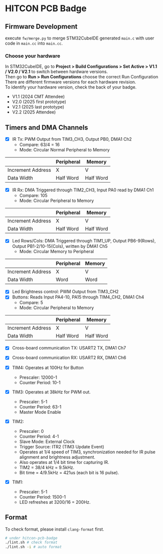 # HITCON PCB Badge

## Firmware Development

execute `fw/merge.py` to merge STM32CubeIDE generated `main.c` with user code in `main.cc` into `main.cc`.

### Choose your hardware

In STM32CubeIDE, go to **Project > Build Configurations > Set Active > V1.1 / V2.0 / V2.1** to switch between hardware versions.  
Then go to **Run > Run Configurations** choose the correct Run Configuration
There are different firmware versions for each hardware revision.  
To identify your hardware version, check the back of your badge.
- V1.1 (2024 CMT Attendee)
- V2.0 (2025 first prototype)
- V2.1 (2025 last prototype)
- V2.2 (2025 Attendee)


## Timers and DMA Channels

- [x] IR Tx: PWM Output from TIM3_CH3, Output PB0, DMA1 Ch2
  - Compare: 63/4 = 16
  - Mode: Circular Normal Peripheral to Memory

|                   | Peripheral | Memory    |
| ----------------- | ---------- | --------- |
| Increment Address | X          | V         |
| Data Width        | Half Word  | Half Word |

- [x] IR Rx: DMA Triggered through TIM2_CH3, Input PA0 read by DMA1 Ch1
  - Compare: 105
  - Mode: Circular Peripheral to Memory

|                   | Peripheral | Memory    |
| ----------------- | ---------- | --------- |
| Increment Address | X          | V         |
| Data Width        | Half Word  | Half Word |

- [x] Led Rows/Cols: DMA Triggered through TIM1_UP, Output PB6-9(Rows), Output PB1-2/10-15(Cols), written by DMA1 Ch5
  - Mode: Circular Memory to Peripheral

|                   | Peripheral | Memory |
| ----------------- | ---------- | ------ |
| Increment Address | X          | V      |
| Data Width        | Word       | Word   |

- [x] Led Brightness control: PWM Output from TIM3_CH2
- [x] Buttons: Reads Input PA4-10, PA15 through TIM4_CH2, DMA1 Ch4
  - Compare: 5
  - Mode: Circular Peripheral to Memory

|                   | Peripheral | Memory    |
| ----------------- | ---------- | --------- |
| Increment Address | X          | V         |
| Data Width        | Half Word  | Half Word |

- [x] Cross-board communication TX: USART2 TX, DMA1 Ch7
- [x] Cross-board communication RX: USART2 RX, DMA1 Ch6

- [x] TIM4: Operates at 100Hz for Button
  - Prescaler: 12000-1
  - Counter Period: 10-1
- [x] TIM3: Operates at 38kHz for PWM out.
  - Prescaler: 5-1
  - Counter Period: 63-1
  - Master Mode Enable
- [x] TIM2:
  - Prescaler: 0
  - Counter Period: 4-1
  - Slave Mode: External Clock
  - Trigger Source: ITR2 (TIM3 Update Event)
  - Operates at 1/4 speed of TIM3, synchronization needed for IR pulse alignment and brightness adjustment.
  - Also operates at 1/4 bit time for capturing IR.
  - TIM2 = 38/4 kHz = 9.5kHz.
  - Bit time = 4/9.5kHz = 421us (each bit is 16 pulse).
- [x] TIM1:
  - Prescaler: 5-1
  - Counter Period: 1500-1
  - LED refreshes at 3200/16 = 200Hz.

## Format

To check format, please install `clang-format` first.

```sh
# under hitcon-pcb-badge
./lint.sh # check format
./lint.sh -i # auto format
```
